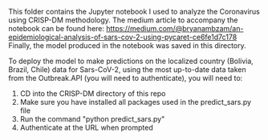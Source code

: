 This folder contains the Jupyter notebook I used to analyze the Coronavirus using CRISP-DM methodology.
The medium article to accompany the notebook can be found here: https://medium.com/@bryanambzam/an-epidemiological-analysis-of-sars-cov-2-using-pycaret-ce6fe1d7c178
Finally, the model produced in the notebook was saved in this directory.

To deploy the model to make predictions on the localized country (Bolivia, Brazil, Chile) data for Sars-CoV-2, using the most up-to-date
data taken from the Outbreak.API (you will need to authenticate), you will need to:

1. CD into the CRISP-DM directory of this repo
2. Make sure you have installed all packages used in the predict_sars.py file
3. Run the command "python predict_sars.py"
4. Authenticate at the URL when prompted

